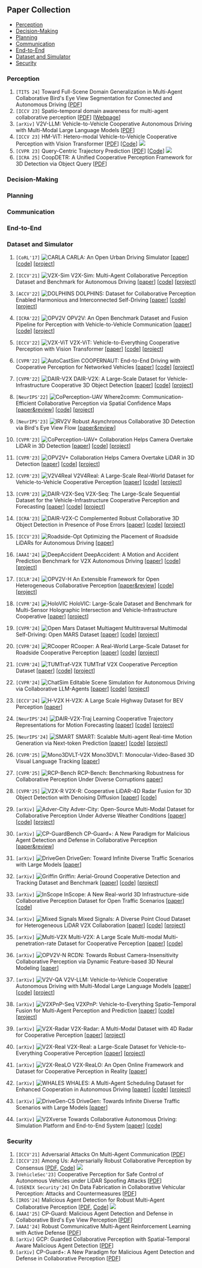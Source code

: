 ## Paper Collection

- [Perception](papers.md#perception)
- [Decision-Making](papers.md#decision-making)
- [Planning](papers.md#planning)
- [Communication](papers.md#communication)
- [End-to-End](papers.md#end-to-end)
- [Dataset and Simulator](papers.md#dataset-and-simulator)
- [Security](papers.md#security)

### Perception
1. `[TITS 24]` Toward Full-Scene Domain Generalization in Multi-Agent Collaborative Bird's Eye View Segmentation for Connected and Autonomous Driving [[PDF](https://ieeexplore.ieee.org/abstract/document/10779389)]
2. `[ICCV 23]` Spatio-temporal domain awareness for multi-agent collaborative perception [[PDF](https://openaccess.thecvf.com/content/ICCV2023/papers/Yang_Spatio-Temporal_Domain_Awareness_for_Multi-Agent_Collaborative_Perception_ICCV_2023_paper.pdf)] [[Webpage](https://ydk122024.github.io/SCOPE/)]
3. `[arXiv]` V2V-LLM: Vehicle-to-Vehicle Cooperative Autonomous Driving with Multi-Modal Large Language Models [[PDF](https://arxiv.org/pdf/2502.09980)]
4. `[ICCV 23]` HM-ViT: Hetero-modal Vehicle-to-Vehicle Cooperative Perception with Vision Transformer [[PDF](https://openaccess.thecvf.com/content/ICCV2023/papers/Xiang_HM-ViT_Hetero-Modal_Vehicle-to-Vehicle_Cooperative_Perception_with_Vision_Transformer_ICCV_2023_paper.pdf)] [[Code](https://github.com/XHwind/HM-ViT)] ![](https://img.shields.io/github/stars/XHwind/HM-ViT.svg?style=social&label=Star&maxAge=2592000)
5. `[CVPR 23]` Query-Centric Trajectory Prediction [[PDF](https://openaccess.thecvf.com/content/CVPR2023/papers/Zhou_Query-Centric_Trajectory_Prediction_CVPR_2023_paper.pdf)] [[Code](https://github.com/ZikangZhou/QCNet)] ![](https://img.shields.io/github/stars/ZikangZhou/QCNet.svg?style=social&label=Star&maxAge=2592000)
6. `[ICRA 25]` CoopDETR: A Unified Cooperative Perception Framework for 3D Detection via Object Query [[PDF](https://arxiv.org/pdf/2502.19313)]

### Decision-Making

### Planning

### Communication

### End-to-End

### Dataset and Simulator

1. `[CoRL'17]` ![CARLA](https://img.shields.io/badge/-CARLA-blue) CARLA: An Open Urban Driving Simulator [[paper](https://arxiv.org/abs/1711.03938)] [[code](https://github.com/carla-simulator/carla)] [[project](https://carla.org)]
   
2. `[ICCV'21]` ![V2X-Sim](https://img.shields.io/badge/-V2X--Sim-blue) V2X-Sim: Multi-Agent Collaborative Perception Dataset and Benchmark for Autonomous Driving [[paper](https://arxiv.org/abs/2202.08449)] [[code](https://github.com/ai4ce/V2X-Sim)] [[project](https://ai4ce.github.io/V2X-Sim)]
   
3. `[ACCV'22]` ![DOLPHINS](https://img.shields.io/badge/-DOLPHINS-blue) DOLPHINS: Dataset for Collaborative Perception Enabled Harmonious and Interconnected Self-Driving [[paper](https://arxiv.org/abs/2207.07609)] [[code](https://github.com/explosion5/Dolphins)] [[project](https://dolphins-dataset.net)]
   
4. `[ICRA'22]` ![OPV2V](https://img.shields.io/badge/-OPV2V-blue) OPV2V: An Open Benchmark Dataset and Fusion Pipeline for Perception with Vehicle-to-Vehicle Communication [[paper](https://arxiv.org/abs/2109.07644)] [[code](https://github.com/DerrickXuNu/OpenCOOD)] [[project](https://mobility-lab.seas.ucla.edu/opv2v)]

5. `[ECCV'22]` ![V2X-ViT](https://img.shields.io/badge/-V2X--ViT-blue) V2X-ViT: Vehicle-to-Everything Cooperative Perception with Vision Transformer [[paper](https://arxiv.org/abs/2203.10638)] [[code](https://github.com/DerrickXuNu/v2x-vit)] [[project](https://drive.google.com/drive/folders/1r5sPiBEvo8Xby-nMaWUTnJIPK6WhY1B6)]

6. `[CVPR'22]` ![AutoCastSim](https://img.shields.io/badge/-AutoCastSim-blue) COOPERNAUT: End-to-End Driving with Cooperative Perception for Networked Vehicles [[paper](https://ut-austin-rpl.github.io/Coopernaut/)] [[code](https://github.com/UT-Austin-RPL/Coopernaut)] [[project](https://ut-austin-rpl.github.io/Coopernaut/)]

7. `[CVPR'22]` ![DAIR-V2X](https://img.shields.io/badge/-DAIR--V2X-blue) DAIR-V2X: A Large-Scale Dataset for Vehicle-Infrastructure Cooperative 3D Object Detection [[paper](https://arxiv.org/abs/2204.05575)] [[code](https://github.com/AIR-THU/DAIR-V2X?tab=readme-ov-file)] [[project](https://thudair.baai.ac.cn/index)]
   
8. `[NeurIPS'22]` ![CoPerception-UAV](https://img.shields.io/badge/-CoPerception--UAV-blue) Where2comm: Communication-Efficient Collaborative Perception via Spatial Confidence Maps [[paper&review](https://openreview.net/forum?id=dLL4KXzKUpS)] [[code](https://github.com/MediaBrain-SJTU/where2comm)] [[project](https://siheng-chen.github.io/dataset/coperception-uav)]

9.  `[NeurIPS'23]` ![IRV2V](https://img.shields.io/badge/-IRV2V-blue) Robust Asynchronous Collaborative 3D Detection via Bird's Eye View Flow [[paper&review](https://openreview.net/forum?id=UHIDdtxmVS)] 

10. `[CVPR'23]` ![CoPerception-UAV+](https://img.shields.io/badge/-CoPerception--UAV%2B-blue) Collaboration Helps Camera Overtake LiDAR in 3D Detection [[paper](https://arxiv.org/abs/2303.13560)] [[code](https://github.com/MediaBrain-SJTU/CoCa3D)] [[project](https://siheng-chen.github.io/dataset/CoPerception+)]

11. `[CVPR'23]` ![OPV2V+](https://img.shields.io/badge/-OPV2V%2B-blue) Collaboration Helps Camera Overtake LiDAR in 3D Detection [[paper](https://arxiv.org/abs/2303.13560)] [[code](https://github.com/MediaBrain-SJTU/CoCa3D)] [[project](https://siheng-chen.github.io/dataset/CoPerception+)]

12. `[CVPR'23]` ![V2V4Real](https://img.shields.io/badge/-V2V4Real-blue) V2V4Real: A Large-Scale Real-World Dataset for Vehicle-to-Vehicle Cooperative Perception [[paper](https://arxiv.org/abs/2303.07601)] [[code](https://github.com/ucla-mobility/V2V4Real)] [[project](https://mobility-lab.seas.ucla.edu/v2v4real)]

13. `[CVPR'23]` ![DAIR-V2X-Seq](https://img.shields.io/badge/-DAIR--V2X--Seq-blue) V2X-Seq: The Large-Scale Sequential Dataset for the Vehicle-Infrastructure Cooperative Perception and Forecasting [[paper](https://arxiv.org/abs/2305.05938)] [[code](https://github.com/AIR-THU/DAIR-V2X-Seq)] [[project](https://thudair.baai.ac.cn/index)]

14. `[ICRA'23]` ![DAIR-V2X-C Complemented](https://img.shields.io/badge/-DAIR--V2X--C-blue) Robust Collaborative 3D Object Detection in Presence of Pose Errors [[paper](https://arxiv.org/abs/2211.07214)] [[code](https://github.com/yifanlu0227/CoAlign)] [[project](https://siheng-chen.github.io/dataset/dair-v2x-c-complemented)]

15. `[ICCV'23]` ![Roadside-Opt](https://img.shields.io/badge/-Roadside--Opt-blue) Optimizing the Placement of Roadside LiDARs for Autonomous Driving [[paper](https://arxiv.org/abs/2310.07247)] 

16. `[AAAI'24]` ![DeepAccident](https://img.shields.io/badge/-DeepAccident-blue) DeepAccident: A Motion and Accident Prediction Benchmark for V2X Autonomous Driving [[paper](https://arxiv.org/abs/2304.01168)] [[code](https://github.com/tianqi-wang1996/DeepAccident)] [[project](https://deepaccident.github.io)]

17. `[ICLR'24]` ![OPV2V-H](https://img.shields.io/badge/-OPV2V--H-blue) An Extensible Framework for Open Heterogeneous Collaborative Perception [[paper&review](https://openreview.net/forum?id=KkrDUGIASk)] [[code](https://github.com/yifanlu0227/HEAL)] [[project](https://huggingface.co/datasets/yifanlu/OPV2V-H)]

18. `[CVPR'24]` ![HoloVIC](https://img.shields.io/badge/-HoloVIC-blue) HoloVIC: Large-Scale Dataset and Benchmark for Multi-Sensor Holographic Intersection and Vehicle-Infrastructure Cooperative [[paper](https://arxiv.org/abs/2403.02640)]  [[project](https://holovic.net)]

19. `[CVPR'24]` ![Open Mars Dataset](https://img.shields.io/badge/-Open%20Mars%20Dataset-blue) Multiagent Multitraversal Multimodal Self-Driving: Open MARS Dataset [[paper](https://arxiv.org/abs/2406.09383)] [[code](https://github.com/ai4ce/MARS)] [[project](https://ai4ce.github.io/MARS)]

20. `[CVPR'24]` ![RCooper](https://img.shields.io/badge/-RCooper-blue) RCooper: A Real-World Large-Scale Dataset for Roadside Cooperative Perception [[paper](https://arxiv.org/abs/2403.10145)] [[code](https://github.com/AIR-THU/DAIR-RCooper)] [[project](https://www.t3caic.com/qingzhen)]

21. `[CVPR'24]` ![TUMTraf-V2X](https://img.shields.io/badge/-TUMTraf--V2X-blue) TUMTraf V2X Cooperative Perception Dataset [[paper](https://arxiv.org/abs/2403.01316)] [[code](https://github.com/tum-traffic-dataset/tum-traffic-dataset-dev-kit)] [[project](https://tum-traffic-dataset.github.io/tumtraf-v2x)]

22. `[CVPR'24]` ![ChatSim](https://img.shields.io/badge/-ChatSim-blue) Editable Scene Simulation for Autonomous Driving via Collaborative LLM-Agents [[paper](https://arxiv.org/abs/2402.05746)] [[code](https://github.com/yifanlu0227/ChatSim)] [[project](https://yifanlu0227.github.io/ChatSim/)]

22. `[ECCV'24]` ![H-V2X](https://img.shields.io/badge/-H--V2X-blue) H-V2X: A Large Scale Highway Dataset for BEV Perception [[paper](https://eccv2024.ecva.net/virtual/2024/poster/126)] 

23. `[NeurIPS'24]` ![DAIR-V2X-Traj](https://img.shields.io/badge/-DAIR--V2X--Traj-blue) Learning Cooperative Trajectory Representations for Motion Forecasting [[paper](https://arxiv.org/abs/2311.00371)] [[code](https://github.com/AIR-THU/V2X-Graph)] [[project](https://thudair.baai.ac.cn/index)]
    
24. `[NeurIPS'24]` ![SMART](https://img.shields.io/badge/-SMART-blue) SMART: Scalable Multi-agent Real-time Motion Generation via Next-token Prediction [[paper](https://arxiv.org/abs/2405.15677)] [[code](https://github.com/rainmaker22/SMART)] [[project](https://smart-motion.github.io/smart/)]


25. `[CVPR'25]` ![Mono3DVLT-V2X](https://img.shields.io/badge/-Mono3DVLT--V2X-blue) Mono3DVLT: Monocular-Video-Based 3D Visual Language Tracking [[paper](https://cvpr.thecvf.com/Conferences/2025/AcceptedPapers)]

26. `[CVPR'25]` ![RCP-Bench](https://img.shields.io/badge/-RCP--Bench-blue) RCP-Bench: Benchmarking Robustness for Collaborative Perception Under Diverse Corruptions [paper](https://cvpr.thecvf.com/virtual/2025/poster/34639)] 

27. `[CVPR'25]` ![V2X-R](https://img.shields.io/badge/-V2X--R-blue) V2X-R: Cooperative LiDAR-4D Radar Fusion for 3D Object Detection with Denoising Diffusion [[paper](https://arxiv.org/abs/2411.08402)] [[code](https://github.com/ylwhxht/V2X-R)] 

28. `[arXiv]` ![Adver-City](https://img.shields.io/badge/-Adver--City-blue) Adver-City: Open-Source Multi-Modal Dataset for Collaborative Perception Under Adverse Weather Conditions [[paper](https://arxiv.org/abs/2410.06380)] [[code](https://github.com/QUARRG/Adver-City)] [[project](https://labs.cs.queensu.ca/quarrg/datasets/adver-city)]

29. `[arXiv]` ![CP-GuardBench](https://img.shields.io/badge/-CP--GuardBench-blue) CP-Guard+: A New Paradigm for Malicious Agent Detection and Defense in Collaborative Perception [[paper&review](https://openreview.net/forum?id=9MNzHTSDgh)]

30. `[arXiv]` ![DriveGen](https://img.shields.io/badge/-DriveGen-blue) DriveGen: Toward Infinite Diverse Traffic Scenarios with Large Models [[paper](https://arxiv.org/pdf/2503.05808)] 

31. `[arXiv]` ![Griffin](https://img.shields.io/badge/-Griffin-blue) Griffin: Aerial-Ground Cooperative Detection and Tracking Dataset and Benchmark [[paper](https://arxiv.org/abs/2503.06983)] [[code](https://github.com/wang-jh18-SVM/Griffin)] [[project](https://pan.baidu.com/s/1NDgsuHB-QPRiROV73NRU5g)]

32. `[arXiv]` ![InScope](https://img.shields.io/badge/-InScope-blue) InScope: A New Real-world 3D Infrastructure-side Collaborative Perception Dataset for Open Traffic Scenarios [[paper](https://arxiv.org/abs/2407.21581)] [[code](https://github.com/xf-zh/InScope)]

33. `[arXiv]` ![Mixed Signals](https://img.shields.io/badge/-Mixed%20Signals-blue) Mixed Signals: A Diverse Point Cloud Dataset for Heterogeneous LiDAR V2X Collaboration [[paper](https://arxiv.org/abs/2502.14156)] [[code](https://github.com/chinitaberrio/Mixed-Signals)] [[project](https://mixedsignalsdataset.cs.cornell.edu)]

34. `[arXiv]` ![Multi-V2X](https://img.shields.io/badge/-Multi--V2X-blue) Multi-V2X: A Large Scale Multi-modal Multi-penetration-rate Dataset for Cooperative Perception [[paper](https://arxiv.org/abs/2409.04980)] [[code](https://github.com/RadetzkyLi/Multi-V2X)] 

35. `[arXiv]` ![OPV2V-N](https://img.shields.io/badge/-OPV2V--N-blue) RCDN: Towards Robust Camera-Insensitivity Collaborative Perception via Dynamic Feature-based 3D Neural Modeling [[paper](https://arxiv.org/abs/2405.16868)] 

36. `[arXiv]` ![V2V-QA](https://img.shields.io/badge/-V2V--QA-blue) V2V-LLM: Vehicle-to-Vehicle Cooperative Autonomous Driving with Multi-Modal Large Language Models [[paper](https://arxiv.org/abs/2502.09980)] [[code](https://github.com/eddyhkchiu/V2VLLM)] [[project](https://eddyhkchiu.github.io/v2vllm.github.io)]

37. `[arXiv]` ![V2XPnP-Seq](https://img.shields.io/badge/-V2XPnP--Seq-blue) V2XPnP: Vehicle-to-Everything Spatio-Temporal Fusion for Multi-Agent Perception and Prediction [[paper](https://arxiv.org/abs/2412.01812)] [[code](https://github.com/Zewei-Zhou/V2XPnP)] [[project](https://mobility-lab.seas.ucla.edu/v2xpnp)]

38. `[arXiv]` ![V2X-Radar](https://img.shields.io/badge/-V2X--Radar-blue) V2X-Radar: A Multi-Modal Dataset with 4D Radar for Cooperative Perception [[paper](https://arxiv.org/abs/2411.10962)]  [[project](http://openmpd.com/column/V2X-Radar)]

39. `[arXiv]` ![V2X-Real](https://img.shields.io/badge/-V2X--Real-blue) V2X-Real: a Large-Scale Dataset for Vehicle-to-Everything Cooperative Perception [[paper](https://arxiv.org/abs/2403.16034)] [[project](https://mobility-lab.seas.ucla.edu/v2x-real)]

40. `[arXiv]` ![V2X-ReaLO](https://img.shields.io/badge/-V2X--ReaLO-blue) V2X-ReaLO: An Open Online Framework and Dataset for Cooperative Perception in Reality [[paper](https://arxiv.org/abs/2503.10034)] 

41. `[arXiv]` ![WHALES](https://img.shields.io/badge/-WHALES-blue) WHALES: A Multi-Agent Scheduling Dataset for Enhanced Cooperation in Autonomous Driving [[paper](https://arxiv.org/abs/2411.13340)] [[code](https://github.com/chensiweiTHU/WHALES)] [[project](https://pan.baidu.com/s/1dintX-d1T-m2uACqDlAM9A)]

42. `[arXiv]` ![DriveGen-CS](https://img.shields.io/badge/-DriveGen--CS-blue) DriveGen: Towards Infinite Diverse Traffic Scenarios with Large Models [[paper](https://arxiv.org/pdf/2503.05808)] 

43. `[arXiv]` ![V2Xverse](https://img.shields.io/badge/-V2Xverse-blue) Towards Collaborative Autonomous Driving: Simulation Platform and End-to-End System [[paper](https://arxiv.org/abs/2404.09496)] [[code](https://github.com/CollaborativePerception/V2Xverse)] 



### Security

1. `[ICCV'21]` Adversarial Attacks On Multi-Agent Communication [[PDF](https://ieeexplore.ieee.org/document/9711249/?arnumber=9711249)]
2. `[ICCV'23]` Among Us: Adversarially Robust Collaborative Perception by Consensus [[PDF](https://openaccess.thecvf.com/content/ICCV2023/papers/Li_Among_Us_Adversarially_Robust_Collaborative_Perception_by_Consensus_ICCV_2023_paper.pdf), [Code](https://github.com/coperception/ROBOSAC)] ![](https://img.shields.io/github/stars/coperception/ROBOSAC.svg?style=social&label=Star&maxAge=2592000)
3. `[VehicleSec'23]` Cooperative Perception for Safe Control of Autonomous Vehicles under LiDAR Spoofing Attacks [[PDF](http://arxiv.org/abs/2302.07341)]
4. `[USENIX Security'24]` On Data Fabrication in Collaborative Vehicular Perception: Attacks and Countermeasures [[PDF](http://arxiv.org/abs/2309.12955)]
5. `[IROS'24]` Malicious Agent Detection for Robust Multi-Agent Collaborative Perception [[PDF](http://arxiv.org/abs/2310.11901), [Code](https://github.com/shengyin1224/MADE)] ![](https://img.shields.io/github/stars/shengyin1224/MADE.svg?style=social&label=Star&maxAge=2592000)
6. `[AAAI'25]` CP-Guard: Malicious Agent Detection and Defense in Collaborative Bird's Eye View Perception [[PDF](https://arxiv.org/abs/2412.12000)]
7. `[AAAI'24]` Robust Communicative Multi-Agent Reinforcement Learning with Active Defense [[PDF](https://ojs.aaai.org/index.php/AAAI/article/view/29708)]
8. `[arXiv]` GCP: Guarded Collaborative Perception with Spatial-Temporal Aware Malicious Agent Detection [[PDF](https://arxiv.org/abs/2501.02450)]
9. `[arXiv]` CP-Guard+: A New Paradigm for Malicious Agent Detection and Defense in Collaborative Perception [[PDF](https://arxiv.org/abs/2502.07807v1)]


